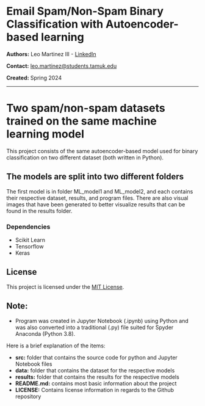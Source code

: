 # Email Spam/Non-Spam Binary Classification with Autoencoder-based learning

**Authors:** Leo Martinez III - [LinkedIn](https://www.linkedin.com/in/leo-martinez-iii/)

**Contact:** [leo.martinez@students.tamuk.edu](mailto:leo.martinez@students.tamuk.edu)

**Created:** Spring 2024

---

# Two spam/non-spam datasets trained on the same machine learning model

This project consists of the same autoencoder-based model used for binary classification on two different dataset (both written in Python).

## The models are split into two different folders

The first model is in folder ML_model1 and ML_model2, and each contains their respective dataset, results, and program files.
There are also visual images that have been generated to better visualize results that can be found in the results folder.

### Dependencies

- Scikit Learn
- Tensorflow
- Keras
  
## License

This project is licensed under the [MIT License](LICENSE).

## Note:

- Program was created in Jupyter Notebook (.ipynb) using Python and was also converted into a traditional (.py) file suited for Spyder Anaconda (Python 3.8).

Here is a brief explanation of the items:
- **src:** folder that contains the source code for python and Jupyter Notebook files
- **data:** folder that contains the dataset for the respective models
- **results:** folder that contains the results for the respective models
- **README.md:** contains most basic information about the project
- **LICENSE:** Contains license information in regards to the Github repository
